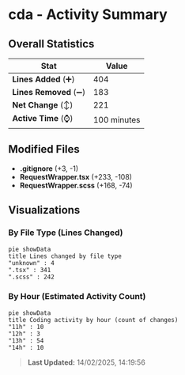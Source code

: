 # cda - Activity Summary 

## Overall Statistics

| Stat                   | Value                                                             |
| ---------------------- | ----------------------------------------------------------------- |
| **Lines Added** (➕)   | 404                                          |
| **Lines Removed** (➖) | 183                                        |
| **Net Change** (↕)    | 221                |
| **Active Time** (⌚)   | 100 minutes |


## Modified Files
- **.gitignore** (+3, -1)
- **RequestWrapper.tsx** (+233, -108)
- **RequestWrapper.scss** (+168, -74)

## Visualizations

### By File Type (Lines Changed)

```mermaid
pie showData
title Lines changed by file type
"unknown" : 4
".tsx" : 341
".scss" : 242
```

### By Hour (Estimated Activity Count)

```mermaid
pie showData
title Coding activity by hour (count of changes)
"11h" : 10
"12h" : 3
"13h" : 54
"14h" : 10
```


> **Last Updated:** 14/02/2025, 14:19:56